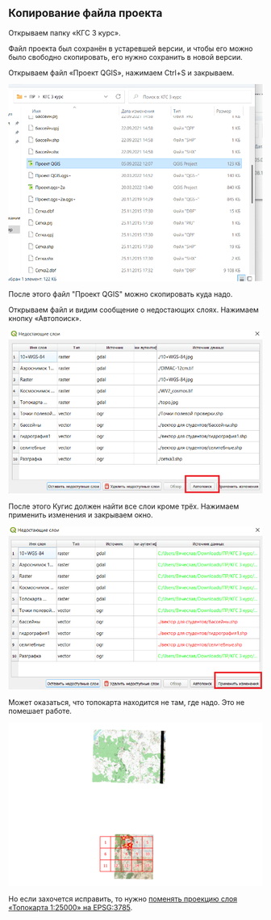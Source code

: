 ## Копирование файла проекта

Открываем папку «КГС 3 курс».

Файл проекта был сохранён в устаревшей версии, и чтобы его можно было свободно скопировать, его нужно сохранить в новой версии.

Открываем файл «Проект QGIS», нажимаем Ctrl+S и закрываем.

<img title="" src="copy-project-file--deprecated-version.png" alt="folder-organization--deprecated-version.png" data-align="center" width="511">

После этого файл "Проект QGIS" можно скопировать куда надо.

Открываем файл и видим сообщение о недостающих слоях. Нажимаем кнопку «Автопоиск».

<img title="" src="copy-project-file--no-layers-1.png" alt="folder-organization--no-layers-1.png" data-align="center" width="517">

После этого Кугис должен найти все слои кроме трёх. Нажимаем применить изменения и закрываем окно.

<img title="" src="copy-project-file--no-layers-2.png" alt="folder-organization--no-layers-2.png" data-align="center" width="506">

Может оказаться, что топокарта находится не там, где надо. Это не помешает работе.

![folder-organization--topomap-projection.png](copy-project-file--topomap-projection.png)

Но если захочется исправить, то нужно [поменять проекцию слоя «Топокарта 1:25000» на EPSG:3785](../other/change-layer-projection.html).
